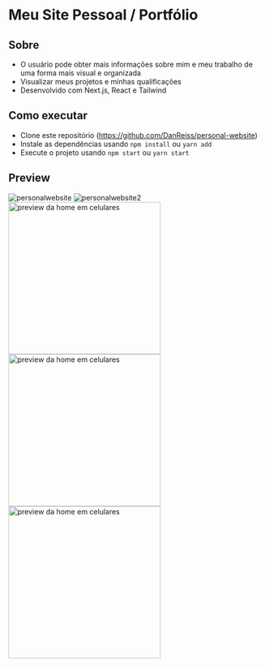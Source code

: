 # Meu Site Pessoal / Portfólio

## Sobre
- O usuário pode obter mais informações sobre mim e meu trabalho de uma forma mais visual e organizada 
- Visualizar meus projetos e minhas qualificações
- Desenvolvido com Next.js, React e Tailwind

## Como executar
- Clone este repositório (https://github.com/DanReiss/personal-website)
- Instale as dependências usando `npm install` ou `yarn add`
- Execute o projeto usando `npm start` ou `yarn start`

## Preview 

![personalwebsite](https://github.com/DanReiss/personal-website/assets/100306227/a094cae7-d600-40ab-bb25-3163d887513a)
![personalwebsite2](https://github.com/DanReiss/personal-website/assets/100306227/2f9959fe-7e35-432f-8910-0973483f110b)
<img src="https://github.com/DanReiss/personal-website/assets/100306227/fb0f6857-96fa-4db8-acc8-46602bc6707b" alt="preview da home em celulares" width="300"/>
<img src="https://github.com/DanReiss/personal-website/assets/100306227/a421c981-f08b-4f4b-8f77-7f962fd93bf9" alt="preview da home em celulares" width="300"/>
<img src="https://github.com/DanReiss/personal-website/assets/100306227/8f60c20f-1103-4bc5-bf30-1b2638397657" alt="preview da home em celulares" width="300"/>

